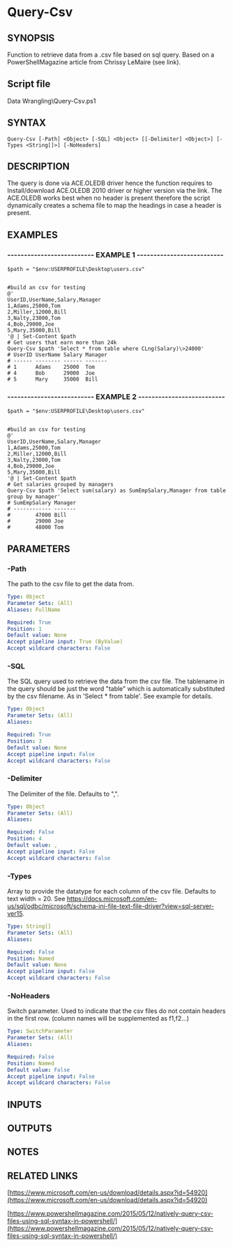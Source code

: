 # Query-Csv

## SYNOPSIS
Function to retrieve data from a .csv file based on sql query.
Based on a PowerShellMagazine article from Chrissy LeMaire (see link).

## Script file
Data Wrangling\Query-Csv.ps1

## SYNTAX

```
Query-Csv [-Path] <Object> [-SQL] <Object> [[-Delimiter] <Object>] [-Types <String[]>] [-NoHeaders]
```

## DESCRIPTION
The query is done via ACE.OLEDB driver hence the function requires to Install/download ACE.OLEDB 2010 driver or higher version via the link.
The ACE.OLEDB works best when no header is present therefore the script dynamically creates a schema file to map the headings in case a header is present.

## EXAMPLES

### -------------------------- EXAMPLE 1 --------------------------
```
$path = "$env:USERPROFILE\Desktop\users.csv"


#build an csv for testing
@'
UserID,UserName,Salary,Manager
1,Adams,25000,Tom
2,Miller,12000,Bill
3,Nalty,23000,Tom
4,Bob,29000,Joe
5,Mary,35000,Bill
'@ | Set-Content $path
# Get users that earn more than 24k
Query-Csv $path 'Select * from table where CLng(Salary)\>24000'  
# UserID UserName Salary Manager
# ------ -------- ------ -------
# 1      Adams    25000  Tom
# 4      Bob      29000  Joe
# 5      Mary     35000  Bill
```
### -------------------------- EXAMPLE 2 --------------------------
```
$path = "$env:USERPROFILE\Desktop\users.csv"


#build an csv for testing
@'
UserID,UserName,Salary,Manager
1,Adams,25000,Tom
2,Miller,12000,Bill
3,Nalty,23000,Tom
4,Bob,29000,Joe
5,Mary,35000,Bill
'@ | Set-Content $path
# Get salaries grouped by managers
Query-Csv $path 'Select sum(salary) as SumEmpSalary,Manager from table group by manager'
# SumEmpSalary Manager
# ------------ -------
#        47000 Bill
#        29000 Joe
#        48000 Tom
```
## PARAMETERS

### -Path
The path to the csv file to get the data from.

```yaml
Type: Object
Parameter Sets: (All)
Aliases: FullName

Required: True
Position: 1
Default value: None
Accept pipeline input: True (ByValue)
Accept wildcard characters: False
```

### -SQL
The SQL query used to retrieve the data from the csv file.
The tablename in the query should be just the word "table" which is automatically substituted by the csv filename.
As in 'Select * from table'.
See example for details.

```yaml
Type: Object
Parameter Sets: (All)
Aliases: 

Required: True
Position: 3
Default value: None
Accept pipeline input: False
Accept wildcard characters: False
```

### -Delimiter
The Delimiter of the file.
Defaults to ",".

```yaml
Type: Object
Parameter Sets: (All)
Aliases: 

Required: False
Position: 4
Default value: ,
Accept pipeline input: False
Accept wildcard characters: False
```

### -Types
Array to provide the datatype for each column of the csv file.
Defaults to text width = 20.
See https://docs.microsoft.com/en-us/sql/odbc/microsoft/schema-ini-file-text-file-driver?view=sql-server-ver15.

```yaml
Type: String[]
Parameter Sets: (All)
Aliases: 

Required: False
Position: Named
Default value: None
Accept pipeline input: False
Accept wildcard characters: False
```

### -NoHeaders
Switch parameter.
Used to indicate that the csv files do not contain headers in the first row.
(column names will be supplemented as f1,f2...)

```yaml
Type: SwitchParameter
Parameter Sets: (All)
Aliases: 

Required: False
Position: Named
Default value: False
Accept pipeline input: False
Accept wildcard characters: False
```

## INPUTS

## OUTPUTS

## NOTES

## RELATED LINKS

[https://www.microsoft.com/en-us/download/details.aspx?id=54920](https://www.microsoft.com/en-us/download/details.aspx?id=54920)

[https://www.powershellmagazine.com/2015/05/12/natively-query-csv-files-using-sql-syntax-in-powershell/](https://www.powershellmagazine.com/2015/05/12/natively-query-csv-files-using-sql-syntax-in-powershell/)




